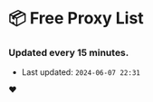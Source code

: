 # :package: Free Proxy List
### Updated every 15 minutes.

- Last updated: `2024-06-07 22:31`

:heart:
